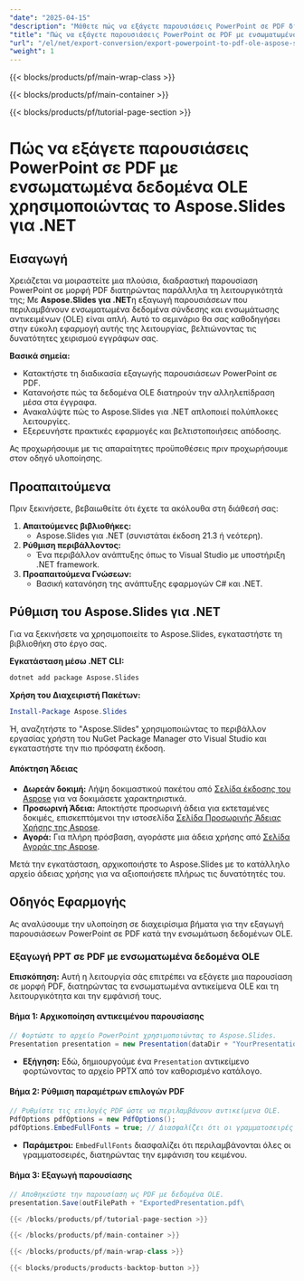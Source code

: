 ```yaml
---
"date": "2025-04-15"
"description": "Μάθετε πώς να εξάγετε παρουσιάσεις PowerPoint σε PDF διατηρώντας παράλληλα τα ενσωματωμένα δεδομένα OLE χρησιμοποιώντας το Aspose.Slides για .NET, εξασφαλίζοντας πλήρη λειτουργικότητα και διαδραστικότητα."
"title": "Πώς να εξάγετε παρουσιάσεις PowerPoint σε PDF με ενσωματωμένο OLE χρησιμοποιώντας Aspose.Slides για .NET"
"url": "/el/net/export-conversion/export-powerpoint-to-pdf-ole-aspose-slides-net/"
"weight": 1
---
```


{{< blocks/products/pf/main-wrap-class >}}

{{< blocks/products/pf/main-container >}}

{{< blocks/products/pf/tutorial-page-section >}}
# Πώς να εξάγετε παρουσιάσεις PowerPoint σε PDF με ενσωματωμένα δεδομένα OLE χρησιμοποιώντας το Aspose.Slides για .NET

## Εισαγωγή

Χρειάζεται να μοιραστείτε μια πλούσια, διαδραστική παρουσίαση PowerPoint σε μορφή PDF διατηρώντας παράλληλα τη λειτουργικότητά της; Με **Aspose.Slides για .NET**η εξαγωγή παρουσιάσεων που περιλαμβάνουν ενσωματωμένα δεδομένα σύνδεσης και ενσωμάτωσης αντικειμένων (OLE) είναι απλή. Αυτό το σεμινάριο θα σας καθοδηγήσει στην εύκολη εφαρμογή αυτής της λειτουργίας, βελτιώνοντας τις δυνατότητες χειρισμού εγγράφων σας.

**Βασικά σημεία:**
- Κατακτήστε τη διαδικασία εξαγωγής παρουσιάσεων PowerPoint σε PDF.
- Κατανοήστε πώς τα δεδομένα OLE διατηρούν την αλληλεπίδραση μέσα στα έγγραφα.
- Ανακαλύψτε πώς το Aspose.Slides για .NET απλοποιεί πολύπλοκες λειτουργίες.
- Εξερευνήστε πρακτικές εφαρμογές και βελτιστοποιήσεις απόδοσης.

Ας προχωρήσουμε με τις απαραίτητες προϋποθέσεις πριν προχωρήσουμε στον οδηγό υλοποίησης.

## Προαπαιτούμενα

Πριν ξεκινήσετε, βεβαιωθείτε ότι έχετε τα ακόλουθα στη διάθεσή σας:

1. **Απαιτούμενες βιβλιοθήκες:**
   - Aspose.Slides για .NET (συνιστάται έκδοση 21.3 ή νεότερη).
2. **Ρύθμιση περιβάλλοντος:**
   - Ένα περιβάλλον ανάπτυξης όπως το Visual Studio με υποστήριξη .NET framework.
3. **Προαπαιτούμενα Γνώσεων:**
   - Βασική κατανόηση της ανάπτυξης εφαρμογών C# και .NET.

## Ρύθμιση του Aspose.Slides για .NET

Για να ξεκινήσετε να χρησιμοποιείτε το Aspose.Slides, εγκαταστήστε τη βιβλιοθήκη στο έργο σας.

**Εγκατάσταση μέσω .NET CLI:**

```bash
dotnet add package Aspose.Slides
```

**Χρήση του Διαχειριστή Πακέτων:**

```powershell
Install-Package Aspose.Slides
```

Ή, αναζητήστε το "Aspose.Slides" χρησιμοποιώντας το περιβάλλον εργασίας χρήστη του NuGet Package Manager στο Visual Studio και εγκαταστήστε την πιο πρόσφατη έκδοση.

#### Απόκτηση Άδειας
- **Δωρεάν δοκιμή:** Λήψη δοκιμαστικού πακέτου από [Σελίδα έκδοσης του Aspose](https://releases.aspose.com/slides/net/) για να δοκιμάσετε χαρακτηριστικά.
- **Προσωρινή Άδεια:** Αποκτήστε προσωρινή άδεια για εκτεταμένες δοκιμές, επισκεπτόμενοι την ιστοσελίδα [Σελίδα Προσωρινής Άδειας Χρήσης της Aspose](https://purchase.aspose.com/temporary-license/).
- **Αγορά:** Για πλήρη πρόσβαση, αγοράστε μια άδεια χρήσης από [Σελίδα Αγοράς της Aspose](https://purchase.aspose.com/buy).

Μετά την εγκατάσταση, αρχικοποιήστε το Aspose.Slides με το κατάλληλο αρχείο άδειας χρήσης για να αξιοποιήσετε πλήρως τις δυνατότητές του.

## Οδηγός Εφαρμογής

Ας αναλύσουμε την υλοποίηση σε διαχειρίσιμα βήματα για την εξαγωγή παρουσιάσεων PowerPoint σε PDF κατά την ενσωμάτωση δεδομένων OLE.

### Εξαγωγή PPT σε PDF με ενσωματωμένα δεδομένα OLE

**Επισκόπηση:**
Αυτή η λειτουργία σάς επιτρέπει να εξάγετε μια παρουσίαση σε μορφή PDF, διατηρώντας τα ενσωματωμένα αντικείμενα OLE και τη λειτουργικότητα και την εμφάνισή τους.

#### Βήμα 1: Αρχικοποίηση αντικειμένου παρουσίασης

```csharp
// Φορτώστε το αρχείο PowerPoint χρησιμοποιώντας το Aspose.Slides.
Presentation presentation = new Presentation(dataDir + "YourPresentation.pptx");
```
- **Εξήγηση:** Εδώ, δημιουργούμε ένα `Presentation` αντικείμενο φορτώνοντας το αρχείο PPTX από τον καθορισμένο κατάλογο.

#### Βήμα 2: Ρύθμιση παραμέτρων επιλογών PDF

```csharp
// Ρυθμίστε τις επιλογές PDF ώστε να περιλαμβάνουν αντικείμενα OLE.
PdfOptions pdfOptions = new PdfOptions();
pdfOptions.EmbedFullFonts = true; // Διασφαλίζει ότι οι γραμματοσειρές είναι ενσωματωμένες στο PDF
```
- **Παράμετροι:** `EmbedFullFonts` διασφαλίζει ότι περιλαμβάνονται όλες οι γραμματοσειρές, διατηρώντας την εμφάνιση του κειμένου.

#### Βήμα 3: Εξαγωγή παρουσίασης

```csharp
// Αποθηκεύστε την παρουσίαση ως PDF με δεδομένα OLE.
presentation.Save(outFilePath + "ExportedPresentation.pdf\

{{< /blocks/products/pf/tutorial-page-section >}}

{{< /blocks/products/pf/main-container >}}

{{< /blocks/products/pf/main-wrap-class >}}

{{< blocks/products/products-backtop-button >}}
